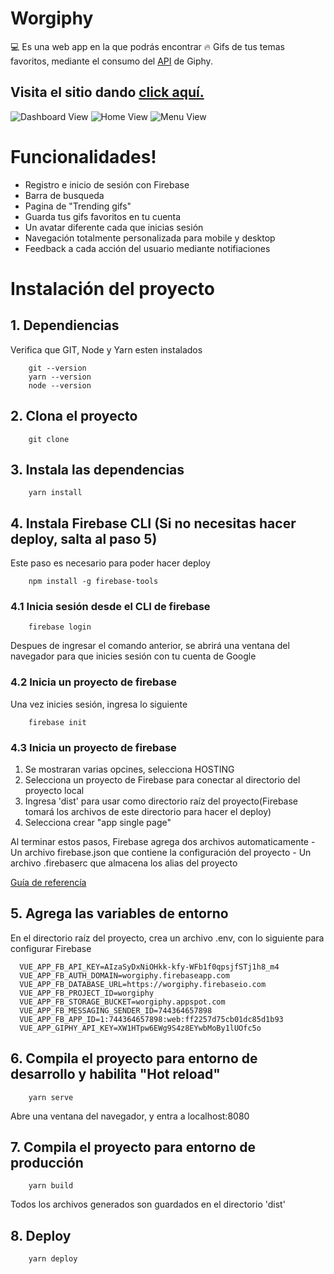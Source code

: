 # Worgiphy


💻 Es una web app en la que podrás encontrar 🔥 Gifs de tus temas favoritos, mediante el consumo del [API](https://github.com/Giphy/giphy-js/blob/master/packages/fetch-api/README.md) de Giphy. 

## Visita el sitio dando [click aquí.](https://worgiphy.firebaseapp.com)

![Dashboard View](src/assets/images/screenshot-desktop.png)
![Home View](src/assets/images/screenshot-mobile-2.png)
![Menu View](src/assets/images/screenshot-mobile-1.png)

# Funcionalidades!

  - Registro e inicio de sesión con Firebase
  - Barra de busqueda
  - Pagina de "Trending  gifs"
  - Guarda tus gifs favoritos en tu cuenta
  - Un avatar diferente cada que inicias sesión
  - Navegación totalmente personalizada para mobile y desktop
  - Feedback a cada acción del usuario mediante notifiaciones

# Instalación del proyecto 

## 1. Dependiencias 
Verifica que GIT, Node y Yarn esten instalados
```
    git --version
    yarn --version
    node --version
```

## 2. Clona el proyecto

```
    git clone
```

## 3. Instala las dependencias

```
    yarn install
```

## 4. Instala Firebase CLI (Si no necesitas hacer deploy, salta al paso 5)
Este paso es necesario para poder hacer deploy
```
    npm install -g firebase-tools
```
### 4.1 Inicia sesión desde el CLI de firebase
```
    firebase login
```
Despues de ingresar el comando anterior, se abrirá una ventana del navegador para que inicies sesión con tu cuenta de Google

### 4.2 Inicia un proyecto de firebase
Una vez inicies sesión, ingresa lo siguiente
```
    firebase init
```

### 4.3 Inicia un proyecto de firebase

1. Se mostraran varias opcines, selecciona HOSTING
2. Selecciona un proyecto de Firebase para conectar al directorio del proyecto local
3. Ingresa 'dist' para usar como directorio raíz del proyecto(Firebase tomará los archivos de este directorio para hacer el deploy)
4. Selecciona crear "app single page"

Al terminar estos pasos, Firebase agrega dos archivos automaticamente
    - Un archivo firebase.json que contiene la configuración del proyecto
    - Un archivo .firebaserc que almacena los alias del proyecto

[Guía de referencía](https://firebase.google.com/docs/hosting/quickstart?hl=es)

## 5. Agrega las variables de entorno
En el directorio raíz del proyecto, crea un archivo .env, con lo siguiente para configurar Firebase
```
  VUE_APP_FB_API_KEY=AIzaSyDxNiOHkk-kfy-WFb1f0qpsjfSTj1h8_m4
  VUE_APP_FB_AUTH_DOMAIN=worgiphy.firebaseapp.com
  VUE_APP_FB_DATABASE_URL=https://worgiphy.firebaseio.com
  VUE_APP_FB_PROJECT_ID=worgiphy
  VUE_APP_FB_STORAGE_BUCKET=worgiphy.appspot.com
  VUE_APP_FB_MESSAGING_SENDER_ID=744364657898
  VUE_APP_FB_APP_ID=1:744364657898:web:ff2257d75cb01dc85d1b93
  VUE_APP_GIPHY_API_KEY=XW1HTpw6EWg9S4z8EYwbMoBy1lUOfc5o
```

## 6. Compila el proyecto para entorno de desarrollo y habilita "Hot reload"

```
    yarn serve
```
Abre una ventana del navegador, y entra a localhost:8080

## 7. Compila el proyecto para entorno de producción

```
    yarn build
```
Todos los archivos generados son guardados en el directorio 'dist'


## 8. Deploy
```
    yarn deploy
```
